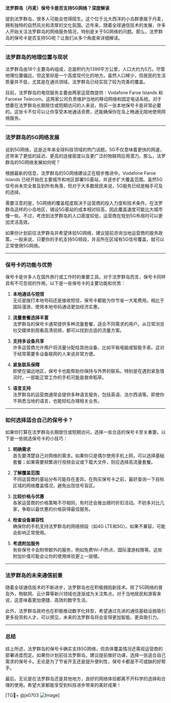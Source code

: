 **法罗群岛（丹麦）保号卡是否支持5G网络？深度解读**

提到法罗群岛，很多人可能会觉得陌生。这个位于北大西洋的小岛群隶属于丹麦，拥有独特的自然风光和浓厚的文化氛围。近年来，随着全球通信技术的发展，许多人开始关注法罗群岛的网络服务情况，特别是关于5G网络的问题。那么，法罗群岛的保号卡是否支持5G呢？让我们从多个角度来详细解读。

---

### **法罗群岛的地理位置与现状**
法罗群岛由18个主要岛屿组成，总面积约为1399平方公里，人口大约为5万。尽管地理位置偏远，但这里却是一个高度现代化的地方。虽然人口稀少，但居民的生活质量并不低，尤其是在通讯领域，法罗群岛已经实现了较为完善的覆盖。

目前，法罗群岛的电信服务主要由两家运营商提供：Vodafone Faroe Islands 和 Faroese Telecom。这两家公司负责维护当地的移动网络和固定电话系统。对于想要在法罗群岛长期居住或短期访问的人来说，购买一张本地保号卡是非常必要的。这张卡不仅可以让你享受本地通话资费，还能确保你在岛上畅通无阻地使用网络服务。

---

### **法罗群岛的5G网络发展**
说到5G网络，这是近年来全球科技领域的热门话题。5G不仅意味着更快的网速，还带来了更低的延迟、更高的连接密度以及更广泛的物联网应用潜力。那么，法罗群岛的5G网络发展如何呢？

根据最新的信息，法罗群岛的5G网络建设正在稳步推进中。Vodafone Faroe Islands 已经开始在主要城市和地区部署5G基站，并逐步扩大覆盖范围。虽然5G信号尚未完全普及到所有角落，但对于大多数居民来说，5G服务已经是触手可及的选择。

需要注意的是，5G网络的覆盖程度取决于运营商的投入力度和技术条件。在法罗群岛这样的小岛地区，铺设5G基站的成本相对较高，因此覆盖速度可能比大城市慢一些。不过，考虑到法罗群岛的人口密度较低，运营商在规划5G布局时可以更加灵活高效。

如果你计划前往法罗群岛并希望体验5G网络，建议提前咨询当地运营商的服务政策。一般来说，只要你的手机支持5G频段，并且所在区域有5G信号覆盖，就可以正常使用5G网络。

---

### **保号卡的功能与优势**
保号卡是许多人在国外旅行或工作时的重要工具。对于法罗群岛而言，保号卡同样具有不可忽视的作用。以下是一些保号卡的主要功能和优势：

1. **本地通话与短信**  
   无论是拨打本地号码还是接收短信，保号卡都能为你节省一大笔费用。相比于国际漫游，使用本地号码通话更加经济实惠。

2. **流量套餐选择丰富**  
   法罗群岛的保号卡通常提供多种流量套餐，适合不同需求的用户。从日常浏览社交媒体到观看高清视频，都可以找到合适的流量方案。

3. **支持多设备共享**  
   许多运营商允许用户将流量分配给其他设备，比如平板电脑或智能手表。这对于经常需要多设备联网的人来说非常方便。

4. **紧急联系保障**  
   即使在偏远地区，保号卡也能帮助你保持与外界的联系。特别是在遇到紧急情况时，一部能正常工作的手机可能是救命稻草。

5. **语言支持**  
   法罗群岛的运营商通常会提供多种语言服务，包括英语、法尔西语等。即使你不熟悉当地的语言，也能轻松办理相关业务。

---

### **如何选择适合自己的保号卡？**
如果你打算在法罗群岛长期居住或短期访问，选择一张合适的保号卡至关重要。以下是一些挑选保号卡的小技巧：

1. **明确需求**  
   首先要清楚自己对网络的需求。如果你只是偶尔使用手机上网，可以选择基础套餐；如果需要频繁进行视频会议或下载大文件，则应选择高流量套餐。

2. **了解覆盖范围**  
   不同运营商的基站分布可能存在差异。在购买保号卡之前，最好查询一下目标区域的网络覆盖情况，避免出现信号盲区。

3. **比较价格与优惠**  
   各家运营商的价格策略不尽相同，有时还会推出限时折扣活动。不妨多对比几家，争取以最优惠的价格获得最佳服务。

4. **检查设备兼容性**  
   确保你的手机支持法罗群岛的网络频段（如4G LTE和5G）。如果不兼容，可能会影响正常使用。

5. **考虑附加服务**  
   有些保号卡会附带额外的服务，例如免费Wi-Fi热点、国际漫游权限等。这些附加价值可能会让你的使用体验更上一层楼。

---

### **法罗群岛的未来通信前景**
随着全球通信技术的不断进步，法罗群岛也在积极拥抱新技术。除了5G网络的普及外，物联网、云计算等新兴领域也逐渐成为关注焦点。对于当地居民和游客来说，这意味着更加便捷、高效的数字生活。

此外，法罗群岛政府也在积极推动数字化转型，希望通过先进的通信基础设施吸引更多投资和人才。可以预见，未来的法罗群岛将会变得更加智能、更具吸引力。

---

### **总结**
综上所述，法罗群岛的保号卡确实支持5G网络，但具体覆盖情况还需视运营商的部署进度而定。如果你计划前往法罗群岛，建议提前做好功课，选择一张适合自己需求的保号卡。无论是为了节省开支还是提升便利性，保号卡都是不可或缺的好帮手。

最后，无论是在法罗群岛还是其他地方，良好的网络体验都离不开科学的选择和合理的使用。希望大家都能享受到科技进步带来的美好成果！

[TG💪+ @jx0703 ![Image](https://github.com/user-attachments/assets/dbca1d08-cadb-493c-b0ec-ad6f7a83f270)]
